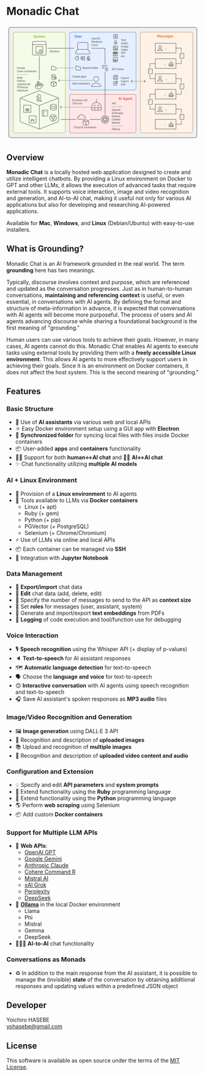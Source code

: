 # Monadic Chat

![Monadic Chat Architecture](./assets/images/monadic-chat-architecture.svg ':size=800')

## Overview

**Monadic Chat** is a locally hosted web application designed to create and utilize intelligent chatbots. By providing a Linux environment on Docker to GPT and other LLMs, it allows the execution of advanced tasks that require external tools. It supports voice interaction, image and video recognition and generation, and AI-to-AI chat, making it useful not only for various AI applications but also for developing and researching AI-powered applications.

Available for **Mac**, **Windows**, and **Linux** (Debian/Ubuntu) with easy-to-use installers.

## What is Grounding?

Monadic Chat is an AI framework grounded in the real world. The term **grounding** here has two meanings.

Typically, discourse involves context and purpose, which are referenced and updated as the conversation progresses. Just as in human-to-human conversations, **maintaining and referencing context** is useful, or even essential, in conversations with AI agents. By defining the format and structure of meta-information in advance, it is expected that conversations with AI agents will become more purposeful. The process of users and AI agents advancing discourse while sharing a foundational background is the first meaning of "grounding."

Human users can use various tools to achieve their goals. However, in many cases, AI agents cannot do this. Monadic Chat enables AI agents to execute tasks using external tools by providing them with a **freely accessible Linux environment**. This allows AI agents to more effectively support users in achieving their goals. Since it is an environment on Docker containers, it does not affect the host system. This is the second meaning of "grounding."

## Features

### Basic Structure

- 🤖 Use of **AI assistants** via various web and local APIs
- ⚛️ Easy Docker environment setup using a GUI app with **Electron**
- 📁 **Synchronized folder** for syncing local files with files inside Docker containers
- 📦 User-added **apps** and **containers** functionality
- 👩💬 Support for both **human↔️AI chat** and 🤖💬 **AI↔️AI chat**
- ✨ Chat functionality utilizing **multiple AI models**

### AI + Linux Environment

- 🐧 Provision of a **Linux environment** to AI agents
- 🐳 Tools available to LLMs via **Docker containers**
  - Linux (+ apt)
  - Ruby (+ gem)
  - Python (+ pip)
  - PGVector (+ PostgreSQL)
  - Selenium (+ Chrome/Chromium)
- ⚡️ Use of LLMs via online and local APIs
- 📦 Each container can be managed via **SSH**
- 📓 Integration with **Jupyter Notebook**

### Data Management

- 💾 **Export/import** chat data
- 📝 **Edit** chat data (add, delete, edit)
- 💬 Specify the number of messages to send to the API as **context size**
- 📜 Set **roles** for messages (user, assistant, system)
- 🔢 Generate and import/export **text embeddings** from PDFs
- 📼 **Logging** of code execution and tool/function use for debugging

### Voice Interaction

- 🎙️ **Speech recognition** using the Whisper API (+ display of p-values)
- 🔈 **Text-to-speech** for AI assistant responses
- 🗺️ **Automatic language detection** for text-to-speech
- 🗣️ Choose the **language and voice** for text-to-speech
- 😊 **Interactive conversation** with AI agents using speech recognition and text-to-speech
- 🎧 Save AI assistant's spoken responses as **MP3 audio** files

### Image/Video Recognition and Generation

- 🖼️ **Image generation** using DALL·E 3 API
- 👀 Recognition and description of **uploaded images**
- 📚 Upload and recognition of **multiple images**
- 🎥 Recognition and description of **uploaded video content and audio**

### Configuration and Extension

- 💡 Specify and edit **API parameters** and **system prompts**
- 💎 Extend functionality using the **Ruby** programming language
- 🐍 Extend functionality using the **Python** programming language
- 🌎 Perform **web scraping** using Selenium
- 📦 Add custom **Docker containers**

### Support for Multiple LLM APIs

- 👥 **Web APIs**:
  - [OpenAI GPT](https://platform.openai.com/docs/overview)
  - [Google Gemini](https://ai.google.dev/gemini-api)
  - [Anthropic Claude](https://www.anthropic.com/api)
  - [Cohere Command R](https://cohere.com/)
  - [Mistral AI](https://docs.mistral.ai/api/)
  - [xAI Grok](https://x.ai/api)
  - [Perplexity](https://docs.perplexity.ai/home)
  - [DeepSeek](https://www.deepseek.com/)
- 🦙 [**Ollama**](https://ollama.com/) in the local Docker environment
  - Llama
  - Phi
  - Mistral
  - Gemma
  - DeepSeek
- 🤖💬🤖 **AI-to-AI** chat functionality

### Conversations as Monads

- ♻️ In addition to the main response from the AI assistant, it is possible to manage the (invisible) **state** of the conversation by obtaining additional responses and updating values within a predefined JSON object

## Developer

Yoichiro HASEBE<br />
[yohasebe@gmail.com](yohasebe@gmail.com)

## License

This software is available as open source under the terms of the [MIT License](https://opensource.org/licenses/MIT).
